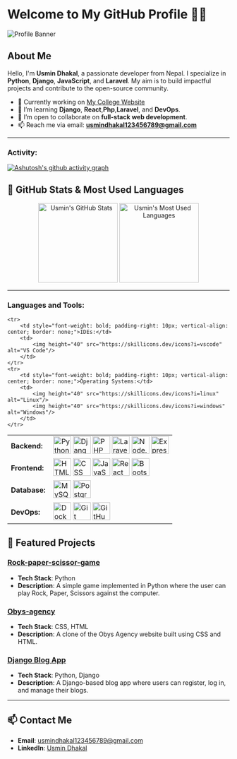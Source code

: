# Welcome to My GitHub Profile 👨‍💻

![Profile Banner](https://your-banner-image-link)

## About Me
Hello, I'm **Usmin Dhakal**, a passionate developer from Nepal. I specialize in **Python**, **Django**, **JavaScript**, and **Laravel**. My aim is to build impactful projects and contribute to the open-source community.

- 🔭 Currently working on [My College Website](https://github.com/UsminDhakal/My_College_Website)
- 🌱 I’m learning **Django**, **React**,**Php**,**Laravel**,  and **DevOps**.
- 👯 I’m open to collaborate on **full-stack web development**.
- 📫 Reach me via email: **usmindhakal123456789@gmail.com**

---
<h3 align="left">Activity:</h3>

[![Ashutosh's github activity graph](https://github-readme-activity-graph.vercel.app/graph?username=UsminDhakal&bg_color=100f0f&color=4c5e9e&line=4c569e&point=403e41&area=true&hide_border=true)](https://github.com/ashutosh00710/github-readme-activity-graph)

## 🚀 GitHub Stats & Most Used Languages

<div align="center">
  <img src="https://github-readme-stats.vercel.app/api?username=UsminDhakal&show_icons=true&count_private=true&theme=radical" alt="Usmin's GitHub Stats" height="180em" />
  <img src="https://github-readme-stats.vercel.app/api/top-langs/?username=UsminDhakal&layout=compact&theme=radical&langs_count=6" alt="Usmin's Most Used Languages" height="180em" />
</div>

---

<h3 align="left">Languages and Tools:</h3>
<table>
    <tr>
        <td style="font-weight: bold; padding-right: 10px; vertical-align: center; border: none;">Backend:</td>
        <td>
            <img height="40" src="https://skillicons.dev/icons?i=python" alt="Python"/>
            <img height="40" src="https://skillicons.dev/icons?i=django" alt="Django"/>
            <img height="40" src="https://skillicons.dev/icons?i=php" alt="PHP"/>
            <img height="40" src="https://skillicons.dev/icons?i=laravel" alt="Laravel"/>
            <img height="40" src="https://skillicons.dev/icons?i=nodejs" alt="Node.js"/>
            <img height="40" src="https://skillicons.dev/icons?i=express" alt="Express.js"/>
        </td>
    </tr>
    <tr>
        <td style="font-weight: bold; padding-right: 10px; vertical-align: center;">Frontend:</td>
        <td>
            <img height="40" src="https://skillicons.dev/icons?i=html" alt="HTML"/>
            <img height="40" src="https://skillicons.dev/icons?i=css" alt="CSS"/>
            <img height="40" src="https://skillicons.dev/icons?i=js" alt="JavaScript"/>
            <img height="40" src="https://skillicons.dev/icons?i=react" alt="React"/>
            <img height="40" src="https://skillicons.dev/icons?i=bootstrap" alt="Bootstrap"/>
        </td>
    </tr>
    <tr>
        <td style="font-weight: bold; padding-right: 10px; vertical-align: center; border: none;">Database:</td>
        <td>
            <img height="40" src="https://skillicons.dev/icons?i=mysql" alt="MySQL"/>
            <img height="40" src="https://skillicons.dev/icons?i=postgresql" alt="PostgreSQL"/>
        </td>
    </tr>
    <tr>
        <td style="font-weight: bold; padding-right: 10px; vertical-align: center; border: none;">DevOps:</td>
        <td>
            <img height="40" src="https://skillicons.dev/icons?i=docker" alt="Docker"/>
            <img height="40" src="https://skillicons.dev/icons?i=git" alt="Git"/>
            <img height="40" src="https://skillicons.dev/icons?i=github" alt="GitHub"/>
        </td>
    </tr>
 
    <tr>
        <td style="font-weight: bold; padding-right: 10px; vertical-align: center; border: none;">IDEs:</td>
        <td>
            <img height="40" src="https://skillicons.dev/icons?i=vscode" alt="VS Code"/>
        </td>
    </tr>
    <tr>
        <td style="font-weight: bold; padding-right: 10px; vertical-align: center; border: none;">Operating Systems:</td>
        <td>
            <img height="40" src="https://skillicons.dev/icons?i=linux" alt="Linux"/>
            <img height="40" src="https://skillicons.dev/icons?i=windows" alt="Windows"/>
        </td>
    </tr>
</table>


## 🌟 Featured Projects

### [Rock-paper-scissor-game](https://github.com/UsminDhakal/Rock-paper-scissor-game)
- **Tech Stack**: Python
- **Description**: A simple game implemented in Python where the user can play Rock, Paper, Scissors against the computer.

### [Obys-agency](https://github.com/UsminDhakal/Obys-agency)
- **Tech Stack**: CSS, HTML
- **Description**: A clone of the Obys Agency website built using CSS and HTML.

### [Django Blog App](https://github.com/UsminDhakal/Django-Blog-App)
- **Tech Stack**: Python, Django
- **Description**: A Django-based blog app where users can register, log in, and manage their blogs.

---

## 📫 Contact Me
- **Email**: usmindhakal123456789@gmail.com
- **LinkedIn**: [Usmin Dhakal](https://www.linkedin.com/in/usmin-dhakal-011120282/)
